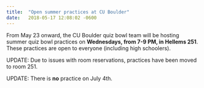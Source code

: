 ```yaml
---
title:  "Open summer practices at CU Boulder"
date:   2018-05-17 12:08:02 -0600
---
```


From May 23 onward, the CU Boulder quiz bowl team will be hosting summer quiz
bowl practices on **Wednesdays, from 7-9 PM, in Hellems 251**. These
practices are open to everyone (including high schoolers).

UPDATE: Due to issues with room reservations, practices have been moved to room
251.

UPDATE: There is **no** practice on July 4th.
